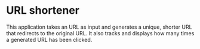 # URL shortener

This application takes an URL as input and generates a unique, shorter URL that redirects to the original URL. It also tracks and displays how many times a generated URL has been clicked.
